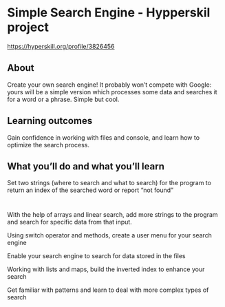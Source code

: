 # Simple Search Engine - Hypperskil project

https://hyperskill.org/profile/3826456

## About 

Create your own search engine! It probably won’t compete with Google: yours will be a simple version which processes some data and searches it for a word or a phrase. Simple but cool.

## Learning outcomes
Gain confidence in working with files and console, and learn how to optimize the search process.

## What you’ll do and what you’ll learn
Set two strings (where to search and what to search) for the program to return an index of the searched word or report “not found”

#
With the help of arrays and linear search, add more strings to the program and search for specific data from that input.


Using switch operator and methods, create a user menu for your search engine


Enable your search engine to search for data stored in the files


Working with lists and maps, build the inverted index to enhance your search


Get familiar with patterns and learn to deal with more complex types of search  
